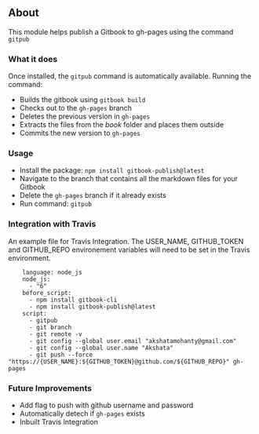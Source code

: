 ## About
This module helps publish a Gitbook to gh-pages using the command `gitpub`


### What it does
Once installed, the `gitpub` command is automatically available. Running the command:
- Builds the gitbook using `gitbook build`
- Checks out to the `gh-pages` branch
- Deletes the previous version in `gh-pages`
- Extracts the files from the _book_ folder and places them outside
- Commits the new version to `gh-pages`


### Usage
- Install the package: `npm install gitbook-publish@latest`
- Navigate to the branch that contains all the markdown files for your Gitbook
- Delete the `gh-pages` branch if it already exists
- Run command: `gitpub`

### Integration with Travis
An example file for Travis Integration. The USER_NAME, GITHUB_TOKEN and GITHUB_REPO environement variables will need to be set in the Travis environment.
```
    language: node_js
    node_js:
      - "6"
    before_script:
      - npm install gitbook-cli
      - npm install gitbook-publish@latest
    script: 
      - gitpub
      - git branch
      - git remote -v
      - git config --global user.email "akshatamohanty@gmail.com"
      - git config --global user.name "Akshata"
      - git push --force "https://{USER_NAME}:${GITHUB_TOKEN}@github.com/${GITHUB_REPO}" gh-pages 
```

### Future Improvements
- Add flag to push with github username and password
- Automatically detech if `gh-pages` exists
- Inbuilt Travis Integration
